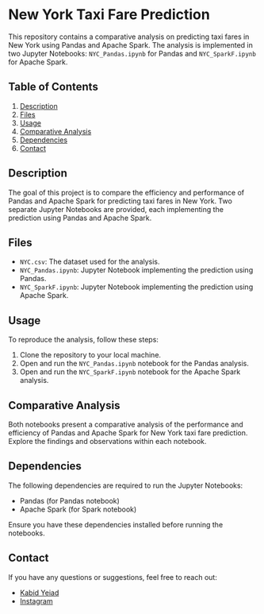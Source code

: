 # New York Taxi Fare Prediction

This repository contains a comparative analysis on predicting taxi fares in New York using Pandas and Apache Spark. The analysis is implemented in two Jupyter Notebooks: `NYC_Pandas.ipynb` for Pandas and `NYC_SparkF.ipynb` for Apache Spark.

## Table of Contents

1. [Description](#description)
2. [Files](#files)
3. [Usage](#usage)
4. [Comparative Analysis](#comparative-analysis)
5. [Dependencies](#dependencies)
6. [Contact](#contact)

## Description

The goal of this project is to compare the efficiency and performance of Pandas and Apache Spark for predicting taxi fares in New York. Two separate Jupyter Notebooks are provided, each implementing the prediction using Pandas and Apache Spark.

## Files

- `NYC.csv`: The dataset used for the analysis.
- `NYC_Pandas.ipynb`: Jupyter Notebook implementing the prediction using Pandas.
- `NYC_SparkF.ipynb`: Jupyter Notebook implementing the prediction using Apache Spark.

## Usage

To reproduce the analysis, follow these steps:

1. Clone the repository to your local machine.
2. Open and run the `NYC_Pandas.ipynb` notebook for the Pandas analysis.
3. Open and run the `NYC_SparkF.ipynb` notebook for the Apache Spark analysis.

## Comparative Analysis

Both notebooks present a comparative analysis of the performance and efficiency of Pandas and Apache Spark for New York taxi fare prediction. Explore the findings and observations within each notebook.

## Dependencies

The following dependencies are required to run the Jupyter Notebooks:

- Pandas (for Pandas notebook)
- Apache Spark (for Spark notebook)

Ensure you have these dependencies installed before running the notebooks.


## Contact

If you have any questions or suggestions, feel free to reach out:

- [Kabid Yeiad](mailto:kabidyeiad101@gmail.com)
- [Instagram](https://www.instagram.com/kabid_yeiad/?hl=en)

